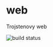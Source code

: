 web
===

Trojstenovy web

![build status](https://travis-ci.com/trojsten/web.svg?token=m1N2H3nQQB598u53AfM8&branch=master)
